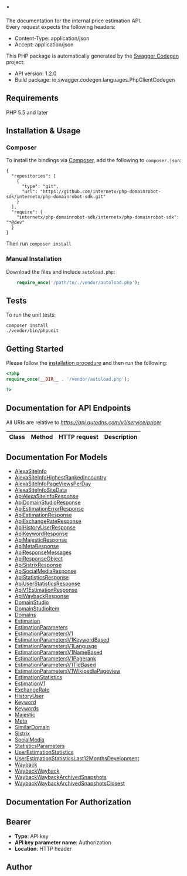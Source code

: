 # .
The documentation for the internal price estimation API.<br> Every request expects the following headers:<ul><li>Content-Type: application/json</li><li>Accept: application/json</li></ul>

This PHP package is automatically generated by the [Swagger Codegen](https://github.com/swagger-api/swagger-codegen) project:

- API version: 1.2.0
- Build package: io.swagger.codegen.languages.PhpClientCodegen

## Requirements

PHP 5.5 and later

## Installation & Usage
### Composer

To install the bindings via [Composer](http://getcomposer.org/), add the following to `composer.json`:

```
{
  "repositories": [
    {
      "type": "git",
      "url": "https://github.com/internetx/php-domainrobot-sdk/internetx/php-domainrobot-sdk.git"
    }
  ],
  "require": {
    "internetx/php-domainrobot-sdk/internetx/php-domainrobot-sdk": "*@dev"
  }
}
```

Then run `composer install`

### Manual Installation

Download the files and include `autoload.php`:

```php
    require_once('/path/to/./vendor/autoload.php');
```

## Tests

To run the unit tests:

```
composer install
./vendor/bin/phpunit
```

## Getting Started

Please follow the [installation procedure](#installation--usage) and then run the following:

```php
<?php
require_once(__DIR__ . '/vendor/autoload.php');

?>
```

## Documentation for API Endpoints

All URIs are relative to *https://api.autodns.com/v1/service/pricer*

Class | Method | HTTP request | Description
------------ | ------------- | ------------- | -------------


## Documentation For Models

 - [AlexaSiteInfo](docs/Model/AlexaSiteInfo.md)
 - [AlexaSiteInfoHighestRankedIncountry](docs/Model/AlexaSiteInfoHighestRankedIncountry.md)
 - [AlexaSiteInfoPageViewsPerDay](docs/Model/AlexaSiteInfoPageViewsPerDay.md)
 - [AlexaSiteInfoSiteData](docs/Model/AlexaSiteInfoSiteData.md)
 - [ApiAlexaSiteInfoResponse](docs/Model/ApiAlexaSiteInfoResponse.md)
 - [ApiDomainStudioResponse](docs/Model/ApiDomainStudioResponse.md)
 - [ApiEstimationErrorResponse](docs/Model/ApiEstimationErrorResponse.md)
 - [ApiEstimationResponse](docs/Model/ApiEstimationResponse.md)
 - [ApiExchangeRateResponse](docs/Model/ApiExchangeRateResponse.md)
 - [ApiHistoryUserResponse](docs/Model/ApiHistoryUserResponse.md)
 - [ApiKeywordResponse](docs/Model/ApiKeywordResponse.md)
 - [ApiMajesticResponse](docs/Model/ApiMajesticResponse.md)
 - [ApiMetaResponse](docs/Model/ApiMetaResponse.md)
 - [ApiResponseMessages](docs/Model/ApiResponseMessages.md)
 - [ApiResponseObject](docs/Model/ApiResponseObject.md)
 - [ApiSistrixResponse](docs/Model/ApiSistrixResponse.md)
 - [ApiSocialMediaResponse](docs/Model/ApiSocialMediaResponse.md)
 - [ApiStatisticsResponse](docs/Model/ApiStatisticsResponse.md)
 - [ApiUserStatisticsResponse](docs/Model/ApiUserStatisticsResponse.md)
 - [ApiV1EstimationResponse](docs/Model/ApiV1EstimationResponse.md)
 - [ApiWaybackResponse](docs/Model/ApiWaybackResponse.md)
 - [DomainStudio](docs/Model/DomainStudio.md)
 - [DomainStudioItem](docs/Model/DomainStudioItem.md)
 - [Domains](docs/Model/Domains.md)
 - [Estimation](docs/Model/Estimation.md)
 - [EstimationParameters](docs/Model/EstimationParameters.md)
 - [EstimationParametersV1](docs/Model/EstimationParametersV1.md)
 - [EstimationParametersV1KeywordBased](docs/Model/EstimationParametersV1KeywordBased.md)
 - [EstimationParametersV1Language](docs/Model/EstimationParametersV1Language.md)
 - [EstimationParametersV1NameBased](docs/Model/EstimationParametersV1NameBased.md)
 - [EstimationParametersV1Pagerank](docs/Model/EstimationParametersV1Pagerank.md)
 - [EstimationParametersV1TldBased](docs/Model/EstimationParametersV1TldBased.md)
 - [EstimationParametersV1WikipediaPageview](docs/Model/EstimationParametersV1WikipediaPageview.md)
 - [EstimationStatistics](docs/Model/EstimationStatistics.md)
 - [EstimationV1](docs/Model/EstimationV1.md)
 - [ExchangeRate](docs/Model/ExchangeRate.md)
 - [HistoryUser](docs/Model/HistoryUser.md)
 - [Keyword](docs/Model/Keyword.md)
 - [Keywords](docs/Model/Keywords.md)
 - [Majestic](docs/Model/Majestic.md)
 - [Meta](docs/Model/Meta.md)
 - [SimilarDomain](docs/Model/SimilarDomain.md)
 - [Sistrix](docs/Model/Sistrix.md)
 - [SocialMedia](docs/Model/SocialMedia.md)
 - [StatisticsParameters](docs/Model/StatisticsParameters.md)
 - [UserEstimationStatistics](docs/Model/UserEstimationStatistics.md)
 - [UserEstimationStatisticsLast12MonthsDevelopment](docs/Model/UserEstimationStatisticsLast12MonthsDevelopment.md)
 - [Wayback](docs/Model/Wayback.md)
 - [WaybackWayback](docs/Model/WaybackWayback.md)
 - [WaybackWaybackArchivedSnapshots](docs/Model/WaybackWaybackArchivedSnapshots.md)
 - [WaybackWaybackArchivedSnapshotsClosest](docs/Model/WaybackWaybackArchivedSnapshotsClosest.md)


## Documentation For Authorization


## Bearer

- **Type**: API key
- **API key parameter name**: Authorization
- **Location**: HTTP header


## Author



